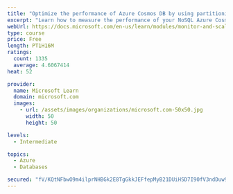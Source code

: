 ```yaml
---
title: "Optimize the performance of Azure Cosmos DB by using partitioning and indexing strategies"
excerpt: "Learn how to measure the performance of your NoSQL Azure Cosmos DB database, by monitoring, partitioning, and indexing"
webUrl: https://docs.microsoft.com/en-us/learn/modules/monitor-and-scale-cosmos-db/
type: course
price: Free
length: PT1H16M
ratings:
  count: 1335
  average: 4.6067414
heat: 52

provider:
  name: Microsoft Learn
  domain: microsoft.com
  images:
    - url: /assets/images/organizations/microsoft.com-50x50.jpg
      width: 50
      height: 50

levels:
  - Intermediate

topics:
  - Azure
  - Databases

secured: "fV/KQtNFbwO9m4ilprNHBGk2E8TgGkkJEFfepMyB21DUiHSD7I90fV3ndDuw9vVsepYBQSfu8eSrrxa0e0I+39EcbNhiWz9AJHYFIY5K3k5wTMo4EiDgBJEtlx2QVFdRvejSORoCklv0jH3tdgeCjieJf0C3tcfs/dTm3e56hzwmYegyXPSdzdsh6FnZ+tG8F5od4RDwVEnOEy54vS4tEZeSyKCO6Nn/G0F3/xSTdheVVrjSlQ31TsNAj+MlfGU37DqUOgngxNuMAwdWhV1I4nEVgACKmXH9I3dcJxttdYlJ5YGePAL8rPyBidFmgps9GrGmcbThmBbe6m623E3l/cX22jFYyvOKVqEHSQn5G17EFYdMaBJu6x93v36qvEduBQ8vWOiQkM+8rTkx58w5oW5xwz4WlbbPQPRuYeRAXHs=;REPPzl7ohmCTpsERp5a2vA=="
---
```



